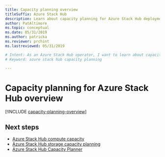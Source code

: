 ```yaml
---
title: Capacity planning overview
titleSuffix: Azure Stack Hub
description: Learn about capacity planning for Azure Stack Hub deployments.
author: PatAltimore
ms.topic: conceptual
ms.date: 05/31/2019
ms.author: patricka
ms.reviewer: prchint
ms.lastreviewed: 05/31/2019

# Intent: As an Azure Stack Hub operator, I want to learn about capacity planning for Azure Stack Hub deployments.
# Keyword: azure stack hub capacity planning

---
```



# Capacity planning for Azure Stack Hub overview

[!INCLUDE [capacity-planning-overview](../includes/capacity-planning-overview.md)]

## Next steps

- [Azure Stack Hub compute capacity](azure-stack-capacity-planning-compute.md)
- [Azure Stack Hub storage capacity planning](azure-stack-capacity-planning-storage.md)
- [Azure Stack Hub Capacity Planner](azure-stack-capacity-planner.md)
